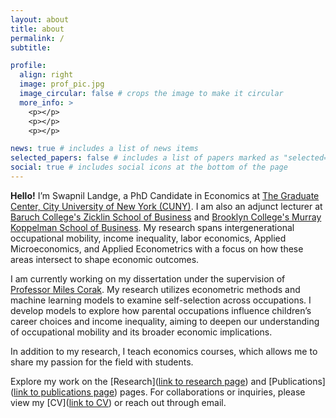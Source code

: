 ```yaml
---
layout: about
title: about
permalink: /
subtitle: 

profile:
  align: right
  image: prof_pic.jpg
  image_circular: false # crops the image to make it circular
  more_info: >
    <p></p>
    <p></p>
    <p></p>

news: true # includes a list of news items
selected_papers: false # includes a list of papers marked as "selected={true}"
social: true # includes social icons at the bottom of the page
---
```


<a><strong>Hello!</strong></a> I’m Swapnil Landge, a PhD Candidate in Economics at [The Graduate Center, City University of New York (CUNY)](https://www.gc.cuny.edu/). I am also an adjunct lecturer at [Baruch College's Zicklin School of Business](https://www.baruch.cuny.edu/) and [Brooklyn College's Murray Koppelman School of Business](https://www.brooklyn.edu/). My research spans intergenerational occupational mobility, income inequality, labor economics, Applied Microeconomics, and Applied Econometrics with a focus on how these areas intersect to shape economic outcomes.

I am currently working on my dissertation under the supervision of [Professor Miles Corak](https://milescorak.com/about/). My research utilizes econometric methods and machine learning models to examine self-selection across occupations. I develop models to explore how parental occupations influence children’s career choices and income inequality, aiming to deepen our understanding of occupational mobility and its broader economic implications.

In addition to my research, I teach economics courses, which allows me to share my passion for the field with students.

Explore my work on the [Research]([link to research page](https://snlandge.github.io/projects/)) and [Publications]([link to publications page](https://snlandge.github.io/publications/)) pages. For collaborations or inquiries, please view my [CV]([link to CV](https://snlandge.github.io/cv/)) or reach out through email.


